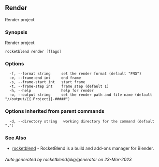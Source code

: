 ## Render

Render project

### Synopsis

Render project

```
rocketblend render [flags]
```

### Options

```
  -f, --format string     set the render format (default "PNG")
  -e, --frame-end int     end frame
  -s, --frame-start int   start frame
  -t, --frame-step int    frame step (default 1)
  -h, --help              help for render
  -o, --output string     set the render path and file name (default "//output/{{.Project}}-#####")
```

### Options inherited from parent commands

```
  -d, --directory string   working directory for the command (default ".")
```

### See Also

* [rocketblend](rocketblend.md)	 - RocketBlend is a build and add-ons manager for Blender.

###### Auto generated by rocketblend/pkg/generator on 23-Mar-2023
